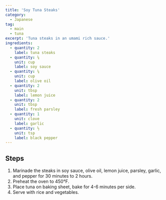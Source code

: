 ```yaml
---
title: 'Soy Tuna Steaks'
category:
  - Japanese
tag:
  - main
  - tuna
excerpt: 'Tuna steaks in an umami rich sauce.'
ingredients:
  - quantity: 2
    label: tuna steaks
  - quantity: ¼
    unit: cup
    label: soy sauce
  - quantity: ¼
    unit: cup
    label: olive oil
  - quantity: 2
    unit: tbsp
    label: lemon juice
  - quantity: 2
    unit: tbsp
    label: fresh parsley
  - quantity: 1
    unit: clove
    label: garlic
  - quantity: ½
    unit: tsp
    label: black pepper
---
```


## Steps

1. Marinade the steaks in soy sauce, olive oil, lemon juice, parsley, garlic, and pepper for 30 minutes to 2 hours.
2. Preheat the oven to 450°F.
3. Place tuna on baking sheet, bake for 4-6 minutes per side.
4. Serve with rice and vegetables.
